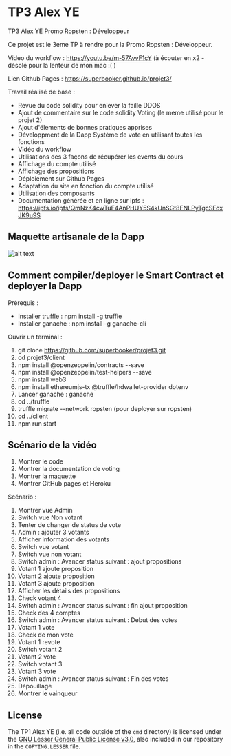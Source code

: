 # TP3 Alex YE
TP3 Alex YE 
Promo Ropsten : Développeur

Ce projet est le 3eme TP à rendre pour la Promo Ropsten : Développeur.

Video du workflow : https://youtu.be/m-57AvvF1cY (à écouter en x2 - désolé pour la lenteur de mon mac :( )

Lien Github Pages : https://superbooker.github.io/projet3/

Travail réalisé de base :
* Revue du code solidity pour enlever la faille DDOS
* Ajout de commentaire sur le code solidity Voting (le meme utilisé pour le projet 2)
* Ajout d'élements de bonnes pratiques apprises
* Développment de la Dapp Système de vote en utilisant toutes les fonctions
* Vidéo du workflow
* Utilisations des 3 façons de récupérer les events du cours
* Affichage du compte utilisé
* Affichage des propositions 
* Déploiement sur Github Pages
* Adaptation du site en fonction du compte utilisé
* Utilisation des composants
* Documentation générée et en ligne sur ipfs : https://ipfs.io/ipfs/QmNzK4cwTuF4AnPHUY5S4kUnSGt8FNLPyTgcSFoxJK9u9S

## Maquette artisanale de la Dapp

![alt text](https://i.postimg.cc/nrD3T8Jg/2022-07-18-03-07.jpg)


## Comment compiler/deployer le Smart Contract et deployer la Dapp

Prérequis : 
- Installer truffle : npm install -g truffle
- Installer ganache : npm install -g ganache-cli


Ouvrir un terminal :

1. git clone https://github.com/superbooker/projet3.git
2. cd projet3/client
3. npm install @openzeppelin/contracts --save
4. npm install @openzeppelin/test-helpers --save
5. npm install web3
6. npm install ethereumjs-tx @truffle/hdwallet-provider dotenv
7. Lancer ganache : ganache
8. cd ../truffle
9. truffle migrate --network ropsten (pour deployer sur ropsten)
10. cd ../client
11. npm run start

## Scénario de la vidéo

1. Montrer le code
2. Montrer la documentation de voting
3. Montrer la maquette
4. Montrer GitHub pages et Heroku

Scénario :
1. Montrer vue Admin
2. Switch vue Non votant
3. Tenter de changer de status de vote
4. Admin : ajouter 3 votants
5. Afficher information des votants
6. Switch vue votant
7. Switch vue non votant
8. Switch admin : Avancer status suivant : ajout propositions
9. Votant 1 ajoute proposition
10. Votant 2 ajoute proposition
11. Votant 3 ajoute proposition
12. Afficher les détails des propositions
13. Check votant 4
14. Switch admin : Avancer status suivant : fin ajout proposition 
15. Check des 4 comptes
16. Switch admin : Avancer status suivant : Debut des votes
17. Votant 1 vote
18. Check de mon vote
19. Votant 1 revote
20. Switch votant 2
21. Votant 2 vote
22. Switch votant 3
23. Votant 3 vote
24. Switch admin : Avancer status suivant : Fin des votes
25. Dépouillage
26. Montrer le vainqueur


## License

The TP1 Alex YE (i.e. all code outside of the `cmd` directory) is licensed under the
[GNU Lesser General Public License v3.0](https://www.gnu.org/licenses/lgpl-3.0.en.html),
also included in our repository in the `COPYING.LESSER` file.